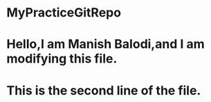 # MyPracticeGitRepo
# Hello,I am Manish Balodi,and I am modifying this file.
# This is the second line of the file.

